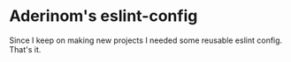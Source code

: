 # Aderinom's eslint-config

Since I keep on making new projects I needed some reusable eslint config. That's it.